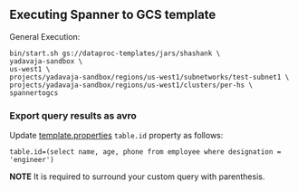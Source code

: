## Executing Spanner to GCS template

General Execution:

```
bin/start.sh gs://dataproc-templates/jars/shashank \
yadavaja-sandbox \
us-west1 \
projects/yadavaja-sandbox/regions/us-west1/subnetworks/test-subnet1 \
projects/yadavaja-sandbox/regions/us-west1/clusters/per-hs \
spannertogcs
```

### Export query results as avro
Update [template.properties](../../../../../../../resources/template.properties) `table.id` property as follows:
```
table.id=(select name, age, phone from employee where designation = 'engineer')
```

**NOTE** It is required to surround your custom query with parenthesis.